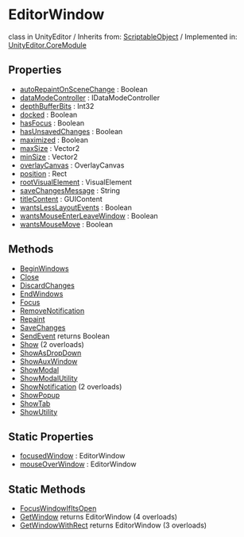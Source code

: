 # EditorWindow
class in UnityEditor
 / Inherits from: <a href="https://docs.unity3d.com/6000.1/Documentation/ScriptReference/ScriptableObject.html">ScriptableObject</a> / Implemented in: <a href="https://docs.unity3d.com/6000.1/Documentation/ScriptReference/UnityEditor.CoreModule.html">UnityEditor.CoreModule</a>

## Properties
- <a href="https://docs.unity3d.com/6000.1/Documentation/ScriptReference/EditorWindow-autoRepaintOnSceneChange.html">autoRepaintOnSceneChange</a> : Boolean
- <a href="https://docs.unity3d.com/6000.1/Documentation/ScriptReference/EditorWindow-dataModeController.html">dataModeController</a> : IDataModeController
- <a href="https://docs.unity3d.com/6000.1/Documentation/ScriptReference/EditorWindow-depthBufferBits.html">depthBufferBits</a> : Int32
- <a href="https://docs.unity3d.com/6000.1/Documentation/ScriptReference/EditorWindow-docked.html">docked</a> : Boolean
- <a href="https://docs.unity3d.com/6000.1/Documentation/ScriptReference/EditorWindow-hasFocus.html">hasFocus</a> : Boolean
- <a href="https://docs.unity3d.com/6000.1/Documentation/ScriptReference/EditorWindow-hasUnsavedChanges.html">hasUnsavedChanges</a> : Boolean
- <a href="https://docs.unity3d.com/6000.1/Documentation/ScriptReference/EditorWindow-maximized.html">maximized</a> : Boolean
- <a href="https://docs.unity3d.com/6000.1/Documentation/ScriptReference/EditorWindow-maxSize.html">maxSize</a> : Vector2
- <a href="https://docs.unity3d.com/6000.1/Documentation/ScriptReference/EditorWindow-minSize.html">minSize</a> : Vector2
- <a href="https://docs.unity3d.com/6000.1/Documentation/ScriptReference/EditorWindow-overlayCanvas.html">overlayCanvas</a> : OverlayCanvas
- <a href="https://docs.unity3d.com/6000.1/Documentation/ScriptReference/EditorWindow-position.html">position</a> : Rect
- <a href="https://docs.unity3d.com/6000.1/Documentation/ScriptReference/EditorWindow-rootVisualElement.html">rootVisualElement</a> : VisualElement
- <a href="https://docs.unity3d.com/6000.1/Documentation/ScriptReference/EditorWindow-saveChangesMessage.html">saveChangesMessage</a> : String
- <a href="https://docs.unity3d.com/6000.1/Documentation/ScriptReference/EditorWindow-titleContent.html">titleContent</a> : GUIContent
- <a href="https://docs.unity3d.com/6000.1/Documentation/ScriptReference/EditorWindow-wantsLessLayoutEvents.html">wantsLessLayoutEvents</a> : Boolean
- <a href="https://docs.unity3d.com/6000.1/Documentation/ScriptReference/EditorWindow-wantsMouseEnterLeaveWindow.html">wantsMouseEnterLeaveWindow</a> : Boolean
- <a href="https://docs.unity3d.com/6000.1/Documentation/ScriptReference/EditorWindow-wantsMouseMove.html">wantsMouseMove</a> : Boolean

## Methods
- <a href="https://docs.unity3d.com/6000.1/Documentation/ScriptReference/EditorWindow.BeginWindows.html">BeginWindows</a>
- <a href="https://docs.unity3d.com/6000.1/Documentation/ScriptReference/EditorWindow.Close.html">Close</a>
- <a href="https://docs.unity3d.com/6000.1/Documentation/ScriptReference/EditorWindow.DiscardChanges.html">DiscardChanges</a>
- <a href="https://docs.unity3d.com/6000.1/Documentation/ScriptReference/EditorWindow.EndWindows.html">EndWindows</a>
- <a href="https://docs.unity3d.com/6000.1/Documentation/ScriptReference/EditorWindow.Focus.html">Focus</a>
- <a href="https://docs.unity3d.com/6000.1/Documentation/ScriptReference/EditorWindow.RemoveNotification.html">RemoveNotification</a>
- <a href="https://docs.unity3d.com/6000.1/Documentation/ScriptReference/EditorWindow.Repaint.html">Repaint</a>
- <a href="https://docs.unity3d.com/6000.1/Documentation/ScriptReference/EditorWindow.SaveChanges.html">SaveChanges</a>
- <a href="https://docs.unity3d.com/6000.1/Documentation/ScriptReference/EditorWindow.SendEvent.html">SendEvent</a> returns Boolean
- <a href="https://docs.unity3d.com/6000.1/Documentation/ScriptReference/EditorWindow.Show.html">Show</a> (2 overloads)
- <a href="https://docs.unity3d.com/6000.1/Documentation/ScriptReference/EditorWindow.ShowAsDropDown.html">ShowAsDropDown</a>
- <a href="https://docs.unity3d.com/6000.1/Documentation/ScriptReference/EditorWindow.ShowAuxWindow.html">ShowAuxWindow</a>
- <a href="https://docs.unity3d.com/6000.1/Documentation/ScriptReference/EditorWindow.ShowModal.html">ShowModal</a>
- <a href="https://docs.unity3d.com/6000.1/Documentation/ScriptReference/EditorWindow.ShowModalUtility.html">ShowModalUtility</a>
- <a href="https://docs.unity3d.com/6000.1/Documentation/ScriptReference/EditorWindow.ShowNotification.html">ShowNotification</a> (2 overloads)
- <a href="https://docs.unity3d.com/6000.1/Documentation/ScriptReference/EditorWindow.ShowPopup.html">ShowPopup</a>
- <a href="https://docs.unity3d.com/6000.1/Documentation/ScriptReference/EditorWindow.ShowTab.html">ShowTab</a>
- <a href="https://docs.unity3d.com/6000.1/Documentation/ScriptReference/EditorWindow.ShowUtility.html">ShowUtility</a>

## Static Properties
- <a href="https://docs.unity3d.com/6000.1/Documentation/ScriptReference/EditorWindow-focusedWindow.html">focusedWindow</a> : EditorWindow
- <a href="https://docs.unity3d.com/6000.1/Documentation/ScriptReference/EditorWindow-mouseOverWindow.html">mouseOverWindow</a> : EditorWindow

## Static Methods
- <a href="https://docs.unity3d.com/6000.1/Documentation/ScriptReference/EditorWindow.FocusWindowIfItsOpen.html">FocusWindowIfItsOpen</a>
- <a href="https://docs.unity3d.com/6000.1/Documentation/ScriptReference/EditorWindow.GetWindow.html">GetWindow</a> returns EditorWindow (4 overloads)
- <a href="https://docs.unity3d.com/6000.1/Documentation/ScriptReference/EditorWindow.GetWindowWithRect.html">GetWindowWithRect</a> returns EditorWindow (3 overloads)
